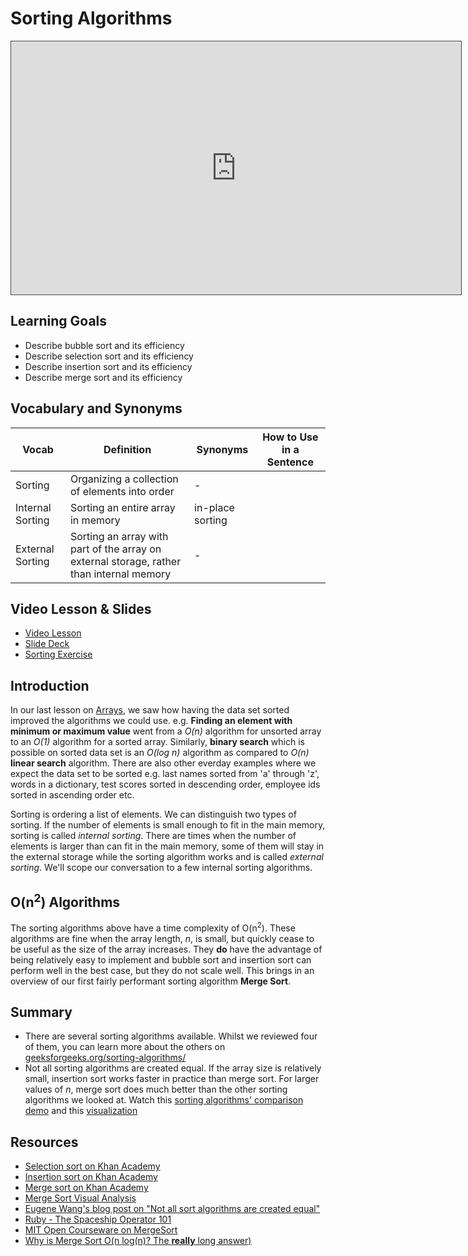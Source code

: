 # Sorting Algorithms

<iframe src="https://adaacademy.hosted.panopto.com/Panopto/Pages/Embed.aspx?id=a4668a63-9fb8-4778-b0a4-aaca006b34c8&autoplay=false&offerviewer=true&showtitle=true&showbrand=false&start=0&interactivity=all" height="405" width="720" style="border: 1px solid #464646;" allowfullscreen allow="autoplay"></iframe>

## Learning Goals

- Describe bubble sort and its efficiency
- Describe selection sort and its efficiency
- Describe insertion sort and its efficiency
- Describe merge sort and its efficiency

## Vocabulary and Synonyms

| Vocab            | Definition                                                                               | Synonyms         | How to Use in a Sentence |
| ---------------- | ---------------------------------------------------------------------------------------- | ---------------- | ------------------------ |
| Sorting          | Organizing a collection of elements into order                                           | -                |
| Internal Sorting | Sorting an entire array in memory                                                        | in-place sorting |
| External Sorting | Sorting an array with part of the array on external storage, rather than internal memory | -                |

## Video Lesson & Slides

- [Video Lesson](https://adaacademy.hosted.panopto.com/Panopto/Pages/Viewer.aspx?id=a4668a63-9fb8-4778-b0a4-aaca006b34c8)
- [Slide Deck](https://docs.google.com/presentation/d/1GkYP84Cbg3I5KS_wIfRN8Gn-5tQ_46vV5zWt1dTZn14/edit?usp=sharing)
- [Sorting Exercise](https://github.com/Ada-c14/string-manipulation-practice)

## Introduction

In our last lesson on [Arrays](https://github.com/Ada-Developers-Academy/textbook-curriculum/blob/master/04-cs-fundamentals/classroom/Arrays.md), we saw how having the data set sorted improved the algorithms we could use. e.g. **Finding an element with minimum or maximum value** went from a _O(n)_ algorithm for unsorted array to an _O(1)_ algorithm for a sorted array. Similarly, **binary search** which is possible on sorted data set is an _O(log n)_ algorithm as compared to _O(n)_ **linear search** algorithm. There are also other everday examples where we expect the data set to be sorted e.g. last names sorted from 'a' through 'z', words in a dictionary, test scores sorted in descending order, employee ids sorted in ascending order etc.

Sorting is ordering a list of elements. We can distinguish two types of sorting. If the number of elements is small enough to fit in the main memory, sorting is called _internal sorting_. There are times when the number of elements is larger than can fit in the main memory, some of them will stay in the external storage while the sorting algorithm works and is called _external sorting_. We'll scope our conversation to a few internal sorting algorithms.



## O(n<sup>2</sup>) Algorithms

The sorting algorithms above have a time complexity of O(n<sup>2</sup>). These algorithms are fine when the array length, _n_, is small, but quickly cease to be useful as the size of the array increases. They **do** have the advantage of being relatively easy to implement and bubble sort and insertion sort can perform well in the best case, but they do not scale well. This brings in an overview of our first fairly performant sorting algorithm **Merge Sort**.



## Summary

- There are several sorting algorithms available. Whilst we reviewed four of them, you can learn more about the others on [geeksforgeeks.org/sorting-algorithms/](http://www.geeksforgeeks.org/sorting-algorithms/)
- Not all sorting algorithms are created equal. If the array size is relatively small, insertion sort works faster in practice than merge sort. For larger values of _n_, merge sort does much better than the other sorting algorithms we looked at. Watch this [sorting algorithms' comparison demo](https://www.youtube.com/watch?v=ZZuD6iUe3Pc) and this [visualization](https://www.cs.usfca.edu/~galles/visualization/ComparisonSort.html)

## Resources

- [Selection sort on Khan Academy](https://www.khanacademy.org/computing/computer-science/algorithms/sorting-algorithms/a/sorting)
- [Insertion sort on Khan Academy](https://www.khanacademy.org/computing/computer-science/algorithms/insertion-sort/a/insertion-sort)
- [Merge sort on Khan Academy](https://www.khanacademy.org/computing/computer-science/algorithms/merge-sort/a/divide-and-conquer-algorithms)
- [Merge Sort Visual Analysis](https://www.youtube.com/watch?v=w4LRRn7GgqU)
- [Eugene Wang's blog post on "Not all sort algorithms are created equal"](http://eewang.github.io/blog/2013/04/22/sort-algorithms/)
- [Ruby - The Spaceship Operator 101](https://medium.com/@albert.s.chun/ruby-the-spaceship-operator-101-717b42566971)
- [MIT Open Courseware on MergeSort](https://www.youtube.com/watch?v=g1AwUYauqgg)
- [Why is Merge Sort O(n log(n)? The **really** long answer)](https://www.youtube.com/watch?v=alJswNJ4P3U)
